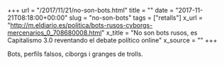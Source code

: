 +++
url = "/2017/11/21/no-son-bots.html"
title = ""
date = "2017-11-21T08:18:00+00:00"
slug = "no-son-bots"
tags = ["retalls"]
x_url = "http://m.eldiario.es/politica/bots-rusos-cyborgs-mercenarios_0_708680008.html"
x_title = "No son bots rusos, es Capitalismo 3.0 reventando el debate político online"
x_source = ""
+++


Bots, perfils falsos, ciborgs i granges de trolls.
